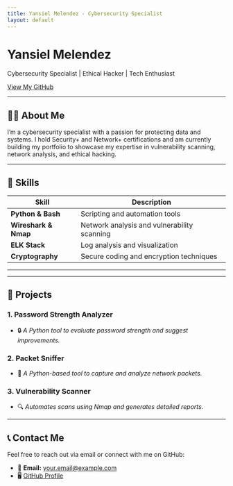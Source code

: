 ```yaml
---
title: Yansiel Melendez - Cybersecurity Specialist
layout: default
---
```


<link rel="stylesheet" type="text/css" href="assets/css/style.css">

<div class="hero">
  <h1>Yansiel Melendez</h1>
  <p>Cybersecurity Specialist | Ethical Hacker | Tech Enthusiast</p>
  <a href="https://github.com/YMQSec" class="cta">View My GitHub</a>
</div>

---

## 🧑‍💻 About Me
I’m a cybersecurity specialist with a passion for protecting data and systems. I hold Security+ and Network+ certifications and am currently building my portfolio to showcase my expertise in vulnerability scanning, network analysis, and ethical hacking.

---

## 🔧 Skills

| **Skill**           | **Description**                              |
|----------------------|----------------------------------------------|
| **Python & Bash**    | Scripting and automation tools              |
| **Wireshark & Nmap** | Network analysis and vulnerability scanning |
| **ELK Stack**        | Log analysis and visualization              |
| **Cryptography**     | Secure coding and encryption techniques     |

---


---

## 🚀 Projects
### 1. **Password Strength Analyzer**
- 🔒 *A Python tool to evaluate password strength and suggest improvements.*

### 2. **Packet Sniffer**
- 📡 *A Python-based tool to capture and analyze network packets.*

### 3. **Vulnerability Scanner**
- 🔍 *Automates scans using Nmap and generates detailed reports.*

---

## 📞 Contact Me
Feel free to reach out via email or connect with me on GitHub:
- 📧 **Email:** your.email@example.com
- 🖥️ [GitHub Profile](https://github.com/YMQSec)
